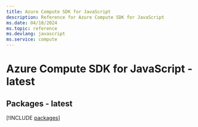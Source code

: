 ```yaml
---
title: Azure Compute SDK for JavaScript
description: Reference for Azure Compute SDK for JavaScript
ms.date: 04/18/2024
ms.topic: reference
ms.devlang: javascript
ms.service: compute
---
```

# Azure Compute SDK for JavaScript - latest
## Packages - latest
[!INCLUDE [packages](compute-index.md)]